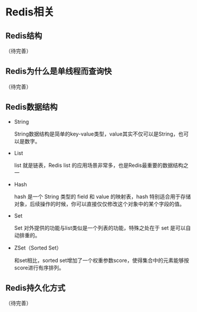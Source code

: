 # Redis相关

## Redis结构
（待完善）

## Redis为什么是单线程而查询快
（待完善）

## Redis数据结构
+ String

    String数据结构是简单的key-value类型，value其实不仅可以是String，也可以是数字。
+ List

    list 就是链表，Redis list 的应用场景非常多，也是Redis最重要的数据结构之一

+ Hash

    hash 是一个 String 类型的 field 和 value 的映射表，hash 特别适合用于存储对象，后续操作的时候，你可以直接仅仅修改这个对象中的某个字段的值。
+ Set

    Set 对外提供的功能与list类似是一个列表的功能，特殊之处在于 set 是可以自动排重的。
+ ZSet（Sorted Set）

    和set相比，sorted set增加了一个权重参数score，使得集合中的元素能够按score进行有序排列。

## Redis持久化方式
（待完善）